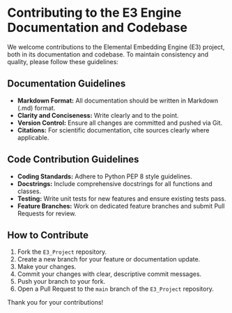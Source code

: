 # Contributing to the E3 Engine Documentation and Codebase

We welcome contributions to the Elemental Embedding Engine (E3) project, both in its documentation and codebase. To maintain consistency and quality, please follow these guidelines:

## Documentation Guidelines

* **Markdown Format:** All documentation should be written in Markdown (.md) format.
* **Clarity and Conciseness:** Write clearly and to the point.
* **Version Control:** Ensure all changes are committed and pushed via Git.
* **Citations:** For scientific documentation, cite sources clearly where applicable.

## Code Contribution Guidelines

* **Coding Standards:** Adhere to Python PEP 8 style guidelines.
* **Docstrings:** Include comprehensive docstrings for all functions and classes.
* **Testing:** Write unit tests for new features and ensure existing tests pass.
* **Feature Branches:** Work on dedicated feature branches and submit Pull Requests for review.

## How to Contribute

1.  Fork the `E3_Project` repository.
2.  Create a new branch for your feature or documentation update.
3.  Make your changes.
4.  Commit your changes with clear, descriptive commit messages.
5.  Push your branch to your fork.
6.  Open a Pull Request to the `main` branch of the `E3_Project` repository.

Thank you for your contributions!
